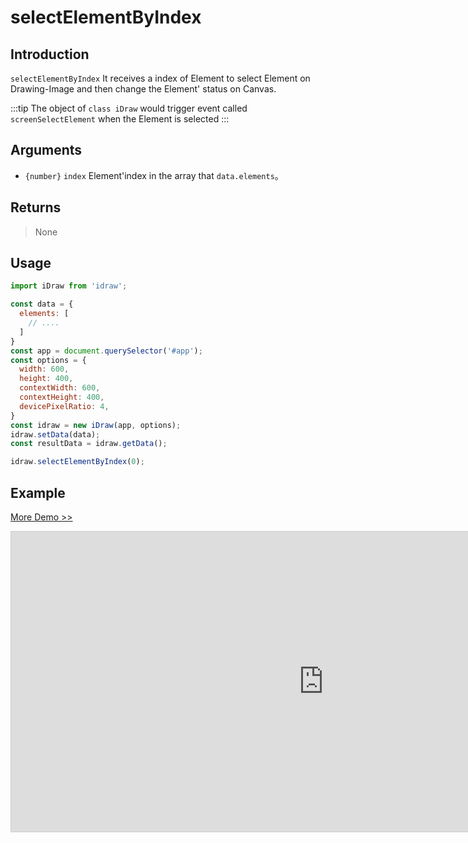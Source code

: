 # selectElementByIndex

## Introduction

`selectElementByIndex` It receives a index of Element to select Element on Drawing-Image and then change the Element' status on Canvas.

:::tip
The object of `class iDraw` would trigger event called `screenSelectElement` when the Element is selected
:::

## Arguments

- `{number}` `index`  Element'index in the array that `data.elements`。


## Returns

> None

## Usage

```js
import iDraw from 'idraw';

const data = {
  elements: [
    // ....
  ]
}
const app = document.querySelector('#app');
const options = {
  width: 600,
  height: 400,
  contextWidth: 600,
  contextHeight: 400,
  devicePixelRatio: 4,
}
const idraw = new iDraw(app, options);
idraw.setData(data);
const resultData = idraw.getData();

idraw.selectElementByIndex(0);
```

## Example

[More Demo >>](https://idrawjs.github.io/playground/?demo=api-selectElementByIndex)

<iframe 
  src="https://idrawjs.github.io/playground/?demo=api-selectElementByIndex&header=false&sider=false&default-editor-split=37" 
  width="1000" height="480" frameborder="no" border="0"
  style="border: 1px solid #cecece; margin: 0px auto;"
></iframe>